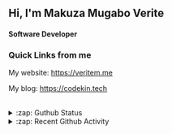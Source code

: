 
## Hi, I'm Makuza Mugabo Verite

<h4>Software Developer</h4>


### Quick Links from me

My website: https://veritem.me

My blog: https://codekin.tech


<br/>

<details>
  <summary>:zap: Guthub Status</summary>
 <p>
  <p align="center"><img width="100%" src="https://github-readme-stats.vercel.app/api?username=makuzaverite&count_private=true&show_icons=true&include_all_commits=true&show_icons=true&theme=tokyonight" /></p>
  </p>
</details>

<details>
  <summary>:zap: Recent Github Activity</summary>

<!--START_SECTION:activity-->
1. 🗣 Commented on [#1053](https://github.com/nestjs/graphql/issues/1053) in [nestjs/graphql](https://github.com/nestjs/graphql)
2. 🗣 Commented on [#304](https://github.com/sveltejs/sapper-template/issues/304) in [sveltejs/sapper-template](https://github.com/sveltejs/sapper-template)
3. 🎉 Merged PR [#41](https://github.com/makuzaverite/codekin.tech/pull/41) in [makuzaverite/codekin.tech](https://github.com/makuzaverite/codekin.tech)
4. 🎉 Merged PR [#4](https://github.com/makuzaverite/gtube/pull/4) in [makuzaverite/gtube](https://github.com/makuzaverite/gtube)
5. 💪 Opened PR [#4](https://github.com/makuzaverite/gtube/pull/4) in [makuzaverite/gtube](https://github.com/makuzaverite/gtube)
<!--END_SECTION:activity-->
</details>




<!--
<h5 align="center"><em>Find me here on the internet</em></h5>
<p align="center"> 
  <a href="https://github.com/makuzaverite?tab=followers">
    <img src="https://img.shields.io/github/followers/makuzaverite?label=Followers&logo=GitHub&style=for-the-badge" alt="GitHub badge" />
  </a>
   <a href="http://twitter.com/makuza_mugabo_v">
    <img src="https://img.shields.io/twitter/follow/makuza_mugabo_v?label=Twitter&logo=twitter&style=for-the-badge" />
  </a>
 <a href="https://www.linkedin.com/in/makuza-mugabo-verite-99369a184/" target="_blank">
  <img src="https://img.shields.io/badge/LinkedIn-%230077B5.svg?&style=for-the-badge&logo=LinkedIn&logoColor=white" alt="LinkedIn">
</a>
<a href="https://dev.to/mugaboverite" target="_blank">
   <img src="https://img.shields.io/badge/DEV-%230A0A0A.svg?&style=for-the-badge&logo=DEV.to&logoColor=white" alt="DEV.to">
</a>
<a href="https://codepen.io/makuza-mugabo-verite" target="_blank">
   <img src="https://img.shields.io/badge/Codepen-%230A0A0A.svg?&style=for-the-badge&logo=Codepen&logoColor=white" alt="Codepen">
</a>
</p>
-->
